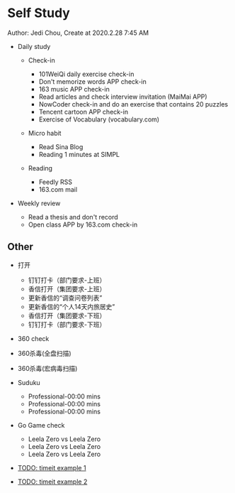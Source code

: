 # Self Study

Author: Jedi Chou, Create at 2020.2.28 7:45 AM

* Daily study
  * Check-in
    * 101WeiQi daily exercise check-in
    * Don't memorize words APP check-in
    * 163 music APP check-in
    * Read articles and check interview invitation (MaiMai APP)
    * NowCoder check-in and do an exercise that contains 20 puzzles
    * Tencent cartoon APP check-in
    * Exercise of Vocabulary (vocabulary.com)

  * Micro habit
    * Read Sina Blog
    * Reading 1 minutes at SIMPL

  * Reading
    * Feedly RSS
    * 163.com mail

* Weekly review
  * Read a thesis and don't record
  * Open class APP by 163.com check-in

## Other

* 打开
  * 钉钉打卡（部门要求-上班）
  * 香信打开（集团要求-上班）
  * 更新香信的“调查问卷列表”
  * 更新香信的“个人14天内旅居史”
  * 香信打开（集团要求-下班）
  * 钉钉打卡（部门要求-下班）

* 360 check
* 360杀毒(全盘扫描)
* 360杀毒(宏病毒扫描)

* Suduku
  * Professional-00:00 mins
  * Professional-00:00 mins
  * Professional-00:00 mins

* Go Game check
  * Leela Zero vs Leela Zero
  * Leela Zero vs Leela Zero
  * Leela Zero vs Leela Zero

* [TODO: timeit example 1](https://www.geeksforgeeks.org/timeit-python-examples/)
* [TODO: timeit example 2](https://www.guru99.com/timeit-python-examples.html)

